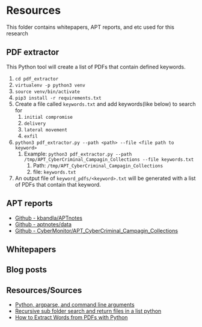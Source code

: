 # Resources

This folder contains whitepapers, APT reports, and etc used for this research

## PDF extractor

This Python tool will create a list of PDFs that contain defined keywords.

1. `cd pdf_extractor`
1. `virtualenv -p python3 venv`
1. `source venv/bin/activate`
1. `pip3 install -r requirements.txt`
1. Create a file called `keywords.txt` and add keywords(like below) to search for
    1. `initial compromise`
    1. `delivery`
    1. `lateral movement`
    1. `exfil`
1. `python3 pdf_extractor.py --path <path> --file <file path to keyword>`
    1. Example: `python3 pdf_extractor.py --path /tmp/APT_CyberCriminal_Campagin_Collections --file keywords.txt`
        1. Path: `/tmp/APT_CyberCriminal_Campagin_Collections`
        1. file: `keywords.txt`
1. An output file of `keyword_pdfs/<keyword>.txt` will be generated with a list of PDFs that contain that keyword.

## APT reports

* [Github - kbandla/APTnotes](https://github.com/kbandla/APTnotes)
* [Github - aptnotes/data](https://github.com/aptnotes/data)
* [Github - CyberMonitor/APT_CyberCriminal_Campagin_Collections](https://github.com/CyberMonitor/APT_CyberCriminal_Campagin_Collections)

## Whitepapers

## Blog posts

## Resources/Sources

* [Python, argparse, and command line arguments](https://www.pyimagesearch.com/2018/03/12/python-argparse-command-line-arguments/)
* [Recursive sub folder search and return files in a list python](https://stackoverflow.com/questions/18394147/recursive-sub-folder-search-and-return-files-in-a-list-python)
* [How to Extract Words from PDFs with Python](https://medium.com/@rqaiserr/how-to-convert-pdfs-into-searchable-key-words-with-python-85aab86c544f)
